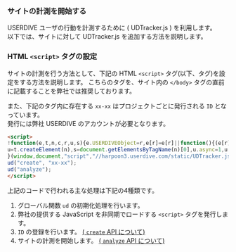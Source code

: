 ### サイトの計測を開始する

USERDIVE ユーザの行動を計測するために ( UDTracker.js ) を利用します。  
以下では、サイトに対して UDTracker.js を追加する方法を説明します。

### HTML `<script>` タグの設定

サイトの計測を行う方法として、下記の HTML `<script>` タグ(以下、タグ)を設定をする方法を説明します。
こちらのタグを、サイト内の `</body>` タグの直前に記載することを弊社では推奨しております。

また、下記のタグ内に存在する `xx-xx` はプロジェクトごとに発行される `ID` となっています。  
発行には弊社 USERDIVE のアカウントが必要となります。

```html
<script>
!function(e,t,n,c,r,u,s){e.USERDIVEObject=r,e[r]=e[r]||function(){(e[r].queue=e[r].queue||[]).push(arguments)},
u=t.createElement(n),s=document.getElementsByTagName(n)[0],u.async=1,u.src=c,s.parentNode.insertBefore(u,s)
}(window,document,"script","//harpoon3.userdive.com/static/UDTracker.js?" + new Date().getTime(),"ud");
ud("create", "xx-xx");
ud("analyze");
</script>
```

上記のコードで行われる主な処理は下記の4種類です。

1. グローバル関数 `ud` の初期化処理を行います。
1. 弊社の提供する JavaScript を非同期でロードする `<script>` タグを発行します。
1. `ID` の登録を行います。 [( `create` API について)](./api/create.html)
1. サイトの計測を開始します。 [( `analyze` API について)](./api/analyze.html)
